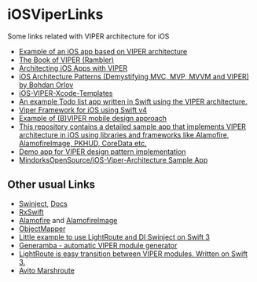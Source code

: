 # iOSViperLinks
Some links related with VIPER architecture for iOS

* [Example of an iOS app based on VIPER architecture](https://github.com/aspirity-ru/ViperListExample-iOS)  
* [The Book of VIPER (Rambler)](https://github.com/strongself/The-Book-of-VIPER)
* [Architecting iOS Apps with VIPER](https://www.objc.io/issues/13-architecture/viper/)
* [iOS Architecture Patterns (Demystifying MVC, MVP, MVVM and VIPER) by Bohdan Orlov](https://medium.com/ios-os-x-development/ios-architecture-patterns-ecba4c38de52)
* [iOS-VIPER-Xcode-Templates](https://github.com/infinum/iOS-VIPER-Xcode-Templates)
* [An example Todo list app written in Swift using the VIPER architecture.](https://github.com/mutualmobile/VIPER-SWIFT)
* [Viper Framework for iOS using Swift v4](https://github.com/ferranabello/Viperit)
* [Example of (B)VIPER mobile design approach](https://github.com/nzaghini/b-viper)
* [This repository contains a detailed sample app that implements VIPER architecture in iOS using libraries and frameworks like Alamofire, AlamofireImage, PKHUD, CoreData etc.](https://github.com/MindorksOpenSource/iOS-Viper-Architecture)
* [Demo app for VIPER design pattern implementation](https://github.com/pedrohperalta/Articles-iOS-VIPER)
* [MindorksOpenSource/iOS-Viper-Architecture Sample App](https://github.com/MindorksOpenSource/iOS-Viper-Architecture)



## Other usual Links
* [Swinject](https://github.com/Swinject/Swinject), [Docs](https://github.com/Swinject/Swinject/blob/master/Documentation/)
* [RxSwift](https://github.com/ReactiveX/RxSwift)
* [Alamofire](https://github.com/Alamofire/Alamofire) and [AlamofireImage](https://github.com/Alamofire/AlamofireImage)
* [ObjectMapper](https://github.com/Hearst-DD/ObjectMapper)
* [Little example to use LightRoute and DI Swinject on Swift 3](https://github.com/SpectralDragon/Viper-LightRoute-Swinject)
* [Generamba - automatic VIPER module generator](https://github.com/rambler-digital-solutions/Generamba)
* [LightRoute is easy transition between VIPER modules. Written on Swift 3.](https://github.com/SpectralDragon/LightRoute)
* [Avito Marshroute](https://github.com/avito-tech/Marshroute)
